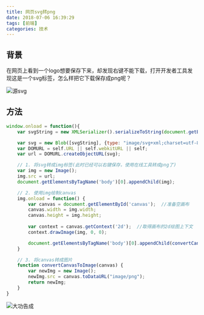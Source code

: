 ```yaml
---
title: 网页svg转png
date: 2018-07-06 16:39:29
tags: [前端]
categories: 技术
---
```


## 背景

在网页上看到一个logo想要保存下来，却发现右键不能下载，打开开发者工具发现这是一个svg标签，怎么样把它下载保存成png呢？

![源svg](http://p71z5ohu8.bkt.clouddn.com/WX20180706-164613.png)

## 方法

```javascript
window.onload = function(){
	var svgString = new XMLSerializer().serializeToString(document.getElementById('svg'));

	var svg = new Blob([svgString], {type: "image/svg+xml;charset=utf-8"});
	var DOMURL = self.URL || self.webkitURL || self;
	var url = DOMURL.createObjectURL(svg);

    // 1. 将svg转成img标签(此时已经可以右键保存，使用在线工具转成png了)
	var img = new Image();
	img.src = url;
	document.getElementsByTagName('body')[0].appendChild(img);

    // 2. 使用img绘制canvas
	img.onload = function() {
		var canvas = document.getElementById('canvas');  //准备空画布
		canvas.width = img.width;
		canvas.height = img.height;
	 
		var context = canvas.getContext('2d');  //取得画布的2d绘图上下文
		context.drawImage(img, 0, 0);

		document.getElementsByTagName('body')[0].appendChild(convertCanvasToImage(canvas));
	}

	// 3. 将canvas转成图片
	function convertCanvasToImage(canvas) {
		var newImg = new Image();
		newImg.src = canvas.toDataURL("image/png");
		return newImg;
	}
}
```

![大功告成](http://p71z5ohu8.bkt.clouddn.com/1530867968.jpg)


